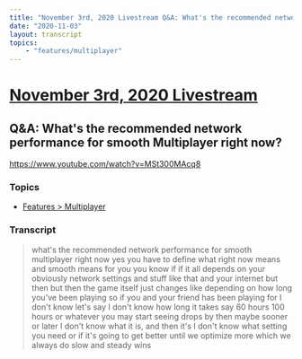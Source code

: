 ```yaml
---
title: "November 3rd, 2020 Livestream Q&A: What's the recommended network performance for smooth Multiplayer right now?"
date: "2020-11-03"
layout: transcript
topics:
    - "features/multiplayer"
---
```

# [November 3rd, 2020 Livestream](../2020-11-03.md)
## Q&A: What's the recommended network performance for smooth Multiplayer right now?
https://www.youtube.com/watch?v=MSt300MAcq8

### Topics
* [Features > Multiplayer](../topics/features/multiplayer.md)

### Transcript

> what's the recommended network performance for smooth multiplayer right now yes you have to define what right now means and smooth means for you you know if if it all depends on your obviously network settings and stuff like that and your internet but then but then the game itself just changes like depending on how long you've been playing so if you and your friend has been playing for I don't know let's say I don't know how long it takes say 60 hours 100 hours or whatever you may start seeing drops by then maybe sooner or later I don't know what it is, and then it's I don't know what setting you need or if it's going to get better until we optimize more which we always do slow and steady wins
